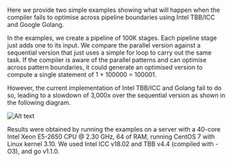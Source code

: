 Here we provide two simple examples showing what will happen when the compiler fails to optimise across pipeline boundaries using Intel TBB/ICC and Google Golang. 

In the examples, we create a pipeline of 100K stages. Each pipeline stage just adds one to its input. We compare the parallel version against a sequential version that just uses a simple for loop to carry out the same task. If the compiler is aware of the parallel patterns and can optimise across pattern boundaries, it could generate an optimised version to compute a single statement of 1 + 100000 = 100001. 

However, the current implementation of Intel TBB/ICC and Golang fail to do so, leading to a 
slowdown of 3,000x over the sequential version as shown in the following diagram. 


![Alt text](/result.png?raw=true "Result Diagram")



Results were obtained by running the examples on a server with a 40-core Intel Xeon E5-2650 CPU @ 2.30 GHz, 64 of RAM, running CentOS 7 with Linux kernel 3.10. We used Intel ICC v18.02 and TBB v4.4 (compiled with -O3), and go v1.1.0.
